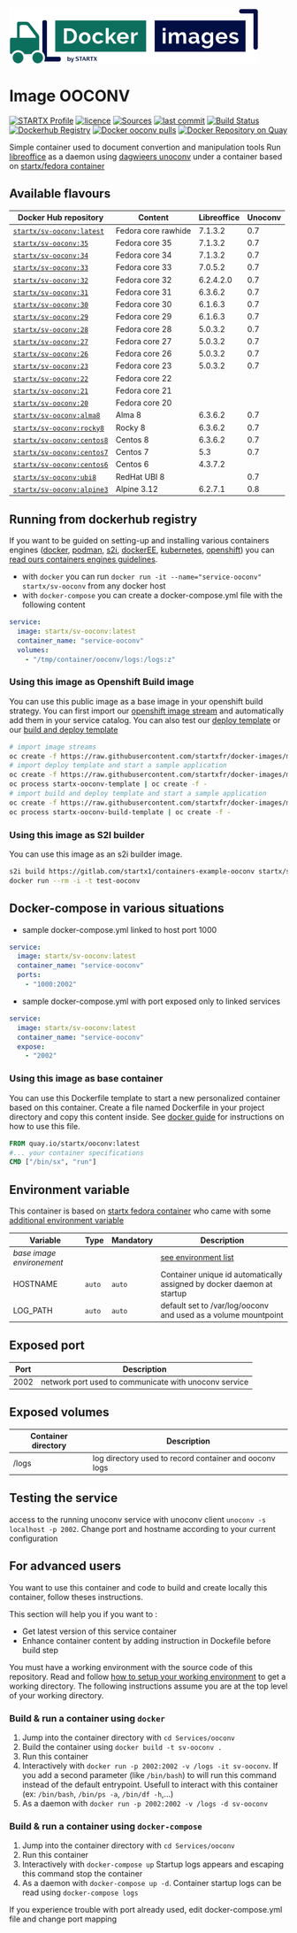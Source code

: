 [![startxfr/docker-images](https://raw.githubusercontent.com/startxfr/docker-images/master/.gitlab/img/logo-small.svg?sanitize=true)](https://gitlab.com/startx1/containers)

# Image OOCONV

[![STARTX Profile](https://img.shields.io/badge/provider-startx-green.svg)](https://github.com/startxfr) [![licence](https://img.shields.io/github/license/startxfr/docker-images.svg)](https://gitlab.com/startx1/containers) [![Sources](https://img.shields.io/badge/startxfr-docker--images-blue.svg)](https://gitlab.com/startx1/containers/tree/master/Services/ooconv/) [![last commit](https://img.shields.io/github/last-commit/startxfr/docker-images.svg)](https://gitlab.com/startx1/containers) [![Build Status](https://travis-ci.org/startxfr/docker-images.svg?branch=master)](https://travis-ci.org/startxfr/docker-images) [![Dockerhub Registry](https://img.shields.io/docker/build/startx/sv-ooconv.svg)](https://hub.docker.com/r/startx/sv-ooconv) [![Docker ooconv pulls](https://img.shields.io/docker/pulls/startx/sv-ooconv)](https://hub.docker.com/r/startx/sv-ooconv) [![Docker Repository on Quay](https://quay.io/repository/startx/ooconv/status "Docker Repository on Quay")](https://quay.io/repository/startx/ooconv)

Simple container used to document convertion and manipulation tools
Run [libreoffice](https://www.libreoffice.org/) as a daemon using [dagwieers unoconv](https://github.com/dagwieers/unoconv) under a container
based on [startx/fedora container](https://hub.docker.com/r/startx/fedora)

## Available flavours

| Docker Hub repository                                                   | Content             | Libreoffice | Unoconv |
| ----------------------------------------------------------------------- | ------------------- | ----------- | ------- |
| [`startx/sv-ooconv:latest`](https://hub.docker.com/r/startx/sv-ooconv)  | Fedora core rawhide | 7.1.3.2     | 0.7     |
| [`startx/sv-ooconv:35`](https://hub.docker.com/r/startx/sv-ooconv)      | Fedora core 35      | 7.1.3.2     | 0.7     |
| [`startx/sv-ooconv:34`](https://hub.docker.com/r/startx/sv-ooconv)      | Fedora core 34      | 7.1.3.2     | 0.7     |
| [`startx/sv-ooconv:33`](https://hub.docker.com/r/startx/sv-ooconv)      | Fedora core 33      | 7.0.5.2     | 0.7     |
| [`startx/sv-ooconv:32`](https://hub.docker.com/r/startx/sv-ooconv)      | Fedora core 32      | 6.2.4.2.0   | 0.7     |
| [`startx/sv-ooconv:31`](https://hub.docker.com/r/startx/sv-ooconv)      | Fedora core 31      | 6.3.6.2     | 0.7     |
| [`startx/sv-ooconv:30`](https://hub.docker.com/r/startx/sv-ooconv)      | Fedora core 30      | 6.1.6.3     | 0.7     |
| [`startx/sv-ooconv:29`](https://hub.docker.com/r/startx/sv-ooconv)      | Fedora core 29      | 6.1.6.3     | 0.7     |
| [`startx/sv-ooconv:28`](https://hub.docker.com/r/startx/sv-ooconv)      | Fedora core 28      | 5.0.3.2     | 0.7     |
| [`startx/sv-ooconv:27`](https://hub.docker.com/r/startx/sv-ooconv)      | Fedora core 27      | 5.0.3.2     | 0.7     |
| [`startx/sv-ooconv:26`](https://hub.docker.com/r/startx/sv-ooconv)      | Fedora core 26      | 5.0.3.2     | 0.7     |
| [`startx/sv-ooconv:23`](https://hub.docker.com/r/startx/sv-ooconv)      | Fedora core 23      | 5.0.3.2     | 0.7     |
| [`startx/sv-ooconv:22`](https://hub.docker.com/r/startx/sv-ooconv)      | Fedora core 22      |             |         |
| [`startx/sv-ooconv:21`](https://hub.docker.com/r/startx/sv-ooconv)      | Fedora core 21      |             |         |
| [`startx/sv-ooconv:20`](https://hub.docker.com/r/startx/sv-ooconv)      | Fedora core 20      |             |         |
| [`startx/sv-ooconv:alma8`](https://hub.docker.com/r/startx/sv-ooconv)   | Alma 8              | 6.3.6.2     | 0.7     |
| [`startx/sv-ooconv:rocky8`](https://hub.docker.com/r/startx/sv-ooconv)  | Rocky 8             | 6.3.6.2     | 0.7     |
| [`startx/sv-ooconv:centos8`](https://hub.docker.com/r/startx/sv-ooconv) | Centos 8            | 6.3.6.2     | 0.7     |
| [`startx/sv-ooconv:centos7`](https://hub.docker.com/r/startx/sv-ooconv) | Centos 7            | 5.3         | 0.7     |
| [`startx/sv-ooconv:centos6`](https://hub.docker.com/r/startx/sv-ooconv) | Centos 6            | 4.3.7.2     |         |
| [`startx/sv-ooconv:ubi8`](https://hub.docker.com/r/startx/sv-ooconv)    | RedHat UBI 8        |             | 0.7     |
| [`startx/sv-ooconv:alpine3`](https://hub.docker.com/r/startx/sv-ooconv) | Alpine 3.12         | 6.2.7.1     | 0.8     |

## Running from dockerhub registry

If you want to be guided on setting-up and installing various containers engines
([docker](https://github.com/startxfr/containers-engines/blob/master/Docker.md),
[podman](https://github.com/startxfr/containers-engines/blob/master/Podman.md),
[s2i](https://github.com/startxfr/containers-engines/blob/master/S2I.md),
[dockerEE](https://github.com/startxfr/containers-engines/blob/master/DockerEE.md),
[kubernetes](https://github.com/startxfr/containers-engines/blob/master/Kubernetes.md),
[openshift](https://github.com/startxfr/containers-engines/blob/master/Openshift.md))
you can [read ours containers engines guidelines](https://github.com/startxfr/containers-engines).

- with `docker` you can run `docker run -it --name="service-ooconv" startx/sv-ooconv` from any docker host
- with `docker-compose` you can create a docker-compose.yml file with the following content

```YAML
service:
  image: startx/sv-ooconv:latest
  container_name: "service-ooconv"
  volumes:
    - "/tmp/container/ooconv/logs:/logs:z"
```

### Using this image as Openshift Build image

You can use this public image as a base image in your openshift build strategy. You can first import
our [openshift image stream](https://raw.githubusercontent.com/startxfr/docker-images/master/Services/ooconv/openshift-imageStreams.yml)
and automatically add them in your service catalog. You can also test our [deploy template](https://raw.githubusercontent.com/startxfr/docker-images/master/Services/ooconv/openshift-template-deploy.yml)
or our [build and deploy template](https://raw.githubusercontent.com/startxfr/docker-images/master/Services/ooconv/openshift-template-build.yml)

```bash
# import image streams
oc create -f https://raw.githubusercontent.com/startxfr/docker-images/master/Services/ooconv/openshift-imageStreams.yml
# import deploy template and start a sample application
oc create -f https://raw.githubusercontent.com/startxfr/docker-images/master/Services/ooconv/openshift-template-deploy.yml
oc process startx-ooconv-template | oc create -f -
# import build and deploy template and start a sample application
oc create -f https://raw.githubusercontent.com/startxfr/docker-images/master/Services/ooconv/openshift-template-build.yml
oc process startx-ooconv-build-template | oc create -f -
```

### Using this image as S2I builder

You can use this image as an s2i builder image.

```bash
s2i build https://gitlab.com/startx1/containers-example-ooconv startx/sv-ooconv test-ooconv
docker run --rm -i -t test-ooconv
```

## Docker-compose in various situations

- sample docker-compose.yml linked to host port 1000

```YAML
service:
  image: startx/sv-ooconv:latest
  container_name: "service-ooconv"
  ports:
    - "1000:2002"
```

- sample docker-compose.yml with port exposed only to linked services

```YAML
service:
  image: startx/sv-ooconv:latest
  container_name: "service-ooconv"
  expose:
    - "2002"
```

### Using this image as base container

You can use this Dockerfile template to start a new personalized container based on this container. Create a file named Dockerfile in your project directory and copy this content inside. See [docker guide](http://docs.docker.com/engine/reference/builder/) for instructions on how to use this file.

```Dockerfile
FROM quay.io/startx/ooconv:latest
#... your container specifications
CMD ["/bin/sx", "run"]
```

## Environment variable

This container is based on [startx fedora container](https://hub.docker.com/r/startx/fedora) who came with
some [additional environment variable](https://docker-images.readthedocs.io/en/latest/OS/fedora/#environment-variable)

| Variable                       | Type   | Mandatory | Description                                                                                       |
| ------------------------------ | ------ | --------- | ------------------------------------------------------------------------------------------------- |
| <i>base image environement</i> |        |           | [see environment list](https://docker-images.readthedocs.io/en/latest/OS/fedora/#environment-variable) |
| HOSTNAME                       | `auto` | `auto`    | Container unique id automatically assigned by docker daemon at startup                            |
| LOG_PATH                       | `auto` | `auto`    | default set to /var/log/ooconv and used as a volume mountpoint                                    |

## Exposed port

| Port | Description                                           |
| ---- | ----------------------------------------------------- |
| 2002 | network port used to communicate with unoconv service |

## Exposed volumes

| Container directory | Description                                            |
| ------------------- | ------------------------------------------------------ |
| /logs               | log directory used to record container and ooconv logs |

## Testing the service

access to the running unoconv service with unoconv client `unoconv -s localhost -p 2002`. Change port and hostname according to your current configuration

## For advanced users

You want to use this container and code to build and create locally this container, follow theses instructions.

This section will help you if you want to :

- Get latest version of this service container
- Enhance container content by adding instruction in Dockefile before build step

You must have a working environment with the source code of this repository. Read and follow [how to setup your working environment](https://gitlab.com/startx1/containers#setup-your-working-environment-mandatory) to get a working directory. The following instructions assume you are at the top level of your working directory.

### Build & run a container using `docker`

1. Jump into the container directory with `cd Services/ooconv`
2. Build the container using `docker build -t sv-ooconv .`
3. Run this container
4. Interactively with `docker run -p 2002:2002 -v /logs -it sv-ooconv`. If you add a second parameter (like `/bin/bash`) to will run this command instead of the default entrypoint. Usefull to interact with this container (ex: `/bin/bash`, `/bin/ps -a`, `/bin/df -h`,...)
5. As a daemon with `docker run -p 2002:2002 -v /logs -d sv-ooconv`

### Build & run a container using `docker-compose`

1. Jump into the container directory with `cd Services/ooconv`
2. Run this container
3. Interactively with `docker-compose up` Startup logs appears and escaping this command stop the container
4. As a daemon with `docker-compose up -d`. Container startup logs can be read using `docker-compose logs`

If you experience trouble with port already used, edit docker-compose.yml file and change port mapping
